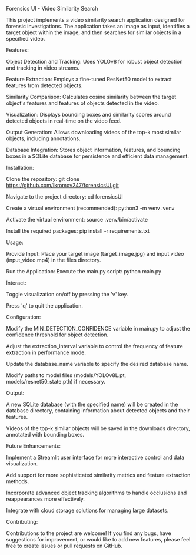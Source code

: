 Forensics UI - Video Similarity Search

This project implements a video similarity search application designed for forensic investigations. The application takes an image as input, identifies a target object within the image, and then searches for similar objects in a specified video.

Features:

Object Detection and Tracking: Uses YOLOv8 for robust object detection and tracking in video streams.

Feature Extraction: Employs a fine-tuned ResNet50 model to extract features from detected objects.

Similarity Comparison: Calculates cosine similarity between the target object's features and features of objects detected in the video.

Visualization: Displays bounding boxes and similarity scores around detected objects in real-time on the video feed.

Output Generation: Allows downloading videos of the top-k most similar objects, including annotations.

Database Integration: Stores object information, features, and bounding boxes in a SQLite database for persistence and efficient data management.

Installation:

Clone the repository: git clone https://github.com/Ikromov247/forensicsUI.git

Navigate to the project directory: cd forensicsUI

Create a virtual environment (recommended): python3 -m venv .venv

Activate the virtual environment: source .venv/bin/activate

Install the required packages: pip install -r requirements.txt

Usage:

Provide Input: Place your target image (target_image.jpg) and input video (input_video.mp4) in the files directory.

Run the Application: Execute the main.py script: python main.py

Interact:

Toggle visualization on/off by pressing the 'v' key.

Press 'q' to quit the application.

Configuration:

Modify the MIN_DETECTION_CONFIDENCE variable in main.py to adjust the confidence threshold for object detection.

Adjust the extraction_interval variable to control the frequency of feature extraction in performance mode.

Update the database_name variable to specify the desired database name.

Modify paths to model files (models/YOLOv8L.pt, models/resnet50_state.pth) if necessary.

Output:

A new SQLite database (with the specified name) will be created in the database directory, containing information about detected objects and their features.

Videos of the top-k similar objects will be saved in the downloads directory, annotated with bounding boxes.

Future Enhancements:

Implement a Streamlit user interface for more interactive control and data visualization.

Add support for more sophisticated similarity metrics and feature extraction methods.

Incorporate advanced object tracking algorithms to handle occlusions and reappearances more effectively.

Integrate with cloud storage solutions for managing large datasets.

Contributing:

Contributions to the project are welcome! If you find any bugs, have suggestions for improvement, or would like to add new features, please feel free to create issues or pull requests on GitHub.

